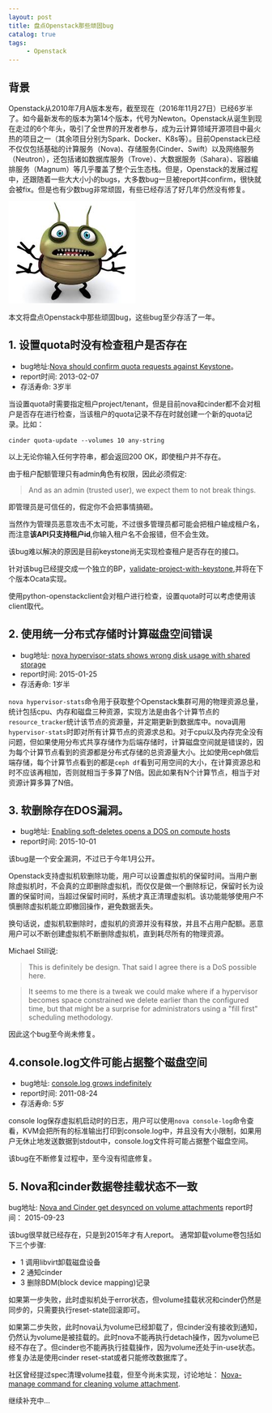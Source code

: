 ```yaml
---
layout: post
title: 盘点Openstack那些顽固bug
catalog: true
tags:
     - Openstack
---
```


## 背景
Openstack从2010年7月A版本发布，截至现在（2016年11月27日）已经6岁半了。如今最新发布的版本为第14个版本，代号为Newton。Openstack从诞生到现在走过的6个年头，吸引了全世界的开发者参与，成为云计算领域开源项目中最火热的项目之一（其余项目分别为Spark、Docker、K8s等）。目前Openstack已经不仅仅包括基础的计算服务（Nova)、存储服务(Cinder、Swift）以及网络服务（Neutron），还包括诸如数据库服务（Trove）、大数据服务（Sahara）、容器编排服务（Magnum）等几乎覆盖了整个云生态栈。但是，Openstack的发展过程中，还跟随着一些大大小小的bugs，大多数bug一旦被report并confirm，很快就会被fix。但是也有少数bug非常顽固，有些已经存活了好几年仍然没有修复。

![bug](/img/posts/盘点Openstack那些顽固bug/bug.jpeg)

本文将盘点Openstack中那些顽固bug，这些bug至少存活了一年。

## 1. 设置quota时没有检查租户是否存在

* bug地址:[Nova should confirm quota requests against Keystone](https://bugs.launchpad.net/nova/+bug/1118066)。
* report时间: 2013-02-07
* 存活寿命: 3岁半

当设置quota时需要指定租户project/tenant，但是目前nova和cinder都不会对租户是否存在进行检查，当该租户的quota记录不存在时就创建一个新的quota记录。比如：

```
cinder quota-update --volumes 10 any-string
```

以上无论你输入任何字符串，都会返回200 OK，即使租户并不存在。

由于租户配额管理只有admin角色有权限，因此必须假定:

>And as an admin (trusted user), we expect them to not break things.

即管理员是可信任的，假定你不会把事情搞砸。

当然作为管理员恶意攻击不太可能，不过很多管理员都可能会把租户输成租户名，而注意**该API只支持租户id**,你输入租户名不会报错，但不会生效。

该bug难以解决的原因是目前keystone尚无实现检查租户是否存在的接口。

针对该bug已经提交成一个独立的BP，[validate-project-with-keystone](https://blueprints.launchpad.net/nova/+spec/validate-project-with-keystone),并将在下个版本Ocata实现。

使用python-openstackclient会对租户进行检查，设置quota时可以考虑使用该client取代。

## 2. 使用统一分布式存储时计算磁盘空间错误

* bug地址: [nova hypervisor-stats shows wrong disk usage with shared storage](https://bugs.launchpad.net/nova/+bug/1414432)
* report时间: 2015-01-25
* 存活寿命: 1岁半

`nova hypervisor-stats`命令用于获取整个Openstack集群可用的物理资源总量，统计包括cpu、内存和磁盘三种资源，实现方法是由各个计算节点的`resource_tracker`统计该节点的资源量，并定期更新到数据库中。nova调用`hypervisor-stats`时即对所有计算节点的资源求总和。对于cpu以及内存完全没有问题，但如果使用分布式共享存储作为后端存储时，计算磁盘空间就是错误的，因为每个计算节点看到的资源都是分布式存储的总资源量大小。比如使用ceph做后端存储，每个计算节点看到的都是`ceph df`看到可用空间的大小，在计算资源总和时不应该再相加，否则就相当于多算了N倍。因此如果有N个计算节点，相当于对资源计算多算了N倍。

## 3. 软删除存在DOS漏洞。

* bug地址: [Enabling soft-deletes opens a DOS on compute hosts](https://bugs.launchpad.net/nova/+bug/1501808)
* report时间: 2015-10-01

该bug是一个安全漏洞，不过已于今年1月公开。

Openstack支持虚拟机软删除功能，用户可以设置虚拟机的保留时间。当用户删除虚拟机时，不会真的立即删除虚拟机，而仅仅是做一个删除标记，保留时长为设置的保留时间，当超过保留时间时，系统才真正清理虚拟机。该功能能够使用户不慎删除虚拟机能立即撤回操作，避免数据丢失。

换句话说，虚拟机软删除时，虚拟机的资源并没有释放，并且不占用户配额。恶意用户可以不断创建虚拟机不断删除虚拟机，直到耗尽所有的物理资源。

Michael Still说:

>This is definitely be design. That said I agree there is a DoS possible here.

>It seems to me there is a tweak we could make where if a hypervisor becomes space constrained we delete earlier than the configured time, but that might be a surprise for administrators using a "fill first" scheduling methodology.
>

因此这个bug至今尚未修复。

## 4.console.log文件可能占据整个磁盘空间

* bug地址: [console.log grows indefinitely](https://bugs.launchpad.net/nova/+bug/832507)
* report时间: 2011-08-24
* 存活寿命: 5岁

console log保存虚拟机启动时的日志，用户可以使用`nova console-log`命令查看，KVM会把所有的标准输出打印到console.log中，并且没有大小限制，如果用户无休止地发送数据到stdout中，console.log文件将可能占据整个磁盘空间。

该bug在不断修复过程中，至今没有彻底修复。

## 5. Nova和cinder数据卷挂载状态不一致

bug地址: [Nova and Cinder get desynced on volume attachments](https://bugs.launchpad.net/nova/+bug/1499012)
report时间： 2015-09-23

该bug很早就已经存在，只是到2015年才有人report。
通常卸载volume卷包括如下三个步骤:

* 1 调用libvirt卸载磁盘设备
* 2 通知cinder
* 3 删除BDM(block device mapping)记录

如果第一步失败，此时虚拟机处于error状态，但volume挂载状况和cinder仍然是同步的，只需要执行reset-state回滚即可。

如果第二步失败，此时nova认为volume已经卸载了，但cinder没有接收到通知，仍然认为volume是被挂载的。此时nova不能再执行detach操作，因为volume已经不存在了。但cinder也不能再执行挂载操作，因为volume还处于in-use状态。修复办法是使用cinder reset-stat或者只能修改数据库了。

社区曾经提过spec清理volume挂载，但至今尚未实现，讨论地址：
[
Nova-manage command for cleaning volume attachment](https://review.openstack.org/#/c/184537/).

继续补充中...

